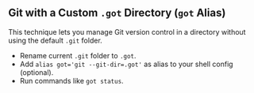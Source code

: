 ## Git with a Custom `.got` Directory (`got` Alias)

This technique lets you manage Git version control in a directory without using the default `.git` folder.

- Rename current `.git` folder to `.got`.
- Add `alias got='git --git-dir=.got'` as alias to your shell config (optional).
- Run commands like `got status`.
